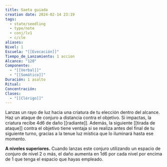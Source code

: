 ```yaml
---
title: Saeta guiada
creation date: 2024-02-14 23:19
tags:
  - state/seedling
  - type/note
  - conj/lv1
  - c/cle
aliases: 
Nivel: 1
Escuela: "[[Evocación]]"
Tiempo_de_Lanzamiento: 1 accion
Alcance: "120"
Componente:
  - "[[Verbal]]"
  - "[[Somático]]"
Duración: 1 asalto
Ritual: 
Concentración: 
Clases:
  - "[[Clérigo]]"
---
```

Lanzas un rayo de luz hacia una criatura de tu elección dentro del alcance. Haz un ataque de conjuro a distancia contra el objetivo. Si impactas, la criatura recibe 4d6 de daño [[radiante]]. Además, la siguiente [[tirada de ataque]] contra el objetivo tiene ventaja si se realiza antes del final de tu siguiente turno, gracias a la tenue luz mística que lo iluminará hasta ese momento.

**A niveles superiores.** Cuando lanzas este conjuro utilizando un espacio de conjuro de nivel 2 o más, el daño aumenta en 1d6 por cada nivel por encima de 1 que tenga el espacio que hayas empleado.
